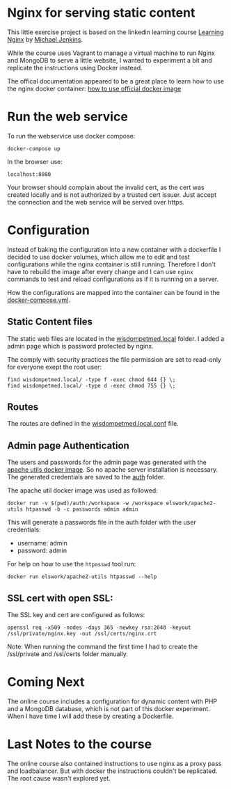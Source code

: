 # Nginx for serving static content

This little exercise project is based on the linkedin learning course [Learning Nginx](https://www.linkedin.com/learning/learning-nginx) by [Michael Jenkins](https://www.linkedin.com/in/michaelpjenkins). 

While the course uses Vagrant to manage a virtual machine to run  Nginx and MongoDB to serve a little website, I wanted to experiment a bit and replicate the instructions using Docker instead.  

The offical documentation appeared to be a great place to learn how to use the nginx docker container: [how to use official docker image](https://www.docker.com/blog/how-to-use-the-official-nginx-docker-image/)

# Run the web service

To run the webservice use docker compose:

	docker-compose up

In the browser use:

	localhost:8080

Your browser should complain about the invalid cert, as the cert was created locally and is not authorized by a trusted cert issuer. Just accept the connection and the web service will be served over https. 

# Configuration

Instead of baking the configuration into a new container with a dockerfile I decided to use docker volumes, which allow me to edit and test configurations while the nginx container is still running. Therefore I don't have to rebuild the image after every change and I can use `nginx` commands to test and reload configurations as if it is running on a server.

How the configurations are mapped into the container can be found in the [docker-compose.yml](docker-compose.yml).

## Static Content files

The static web files are located in the [wisdompetmed.local](wisdompetmed.local) folder. I added a admin page which is password protected by nginx.

The comply with security practices the file permission are set to read-only for everyone exept the root user:

	find wisdompetmed.local/ -type f -exec chmod 644 {} \;
	find wisdompetmed.local/ -type d -exec chmod 755 {} \;

## Routes

The routes are defined in the [wisdompetmed.local.conf](conf.d/wisdompetmed.local.conf) file. 

## Admin page Authentication

The users and passwords for the admin page was generated with the [apache utils docker image](https://hub.docker.com/r/elswork/apache2-utils). So no apache server installation is necessary. The generated credentials are saved to the [auth](auth/) folder. 

The apache util docker image was used as followed:

	docker run -v $(pwd)/auth:/workspace -w /workspace elswork/apache2-utils htpasswd -b -c passwords admin admin

This will generate a passwords file in the auth folder with the user credentials:

- username: admin
- password: admin

For help on how to use the `htpasswd` tool run:

	docker run elswork/apache2-utils htpasswd --help

## SSL cert with open SSL:

The SSL key and cert are configured as follows:

	openssl req -x509 -nodes -days 365 -newkey rsa:2048 -keyout /ssl/private/nginx.key -out /ssl/certs/nginx.crt 

Note: When running the command the first time I had to create the /ssl/private and /ssl/certs folder manually. 

# Coming Next
The online course includes a configuration for dynamic content with PHP and a MongoDB database, which is not part of this docker experiment. When I have time I will add these by creating a Dockerfile. 

# Last Notes to the course
The online course also contained instructions to use nginx as a proxy pass and loadbalancer. But with docker the instructions couldn't be replicated. The root cause wasn't explored yet. 